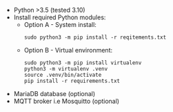 - Python >3.5 (tested 3.10)
- Install required Python modules:
    - Option A - System install:
        ```
        sudo python3 -m pip install -r reqitements.txt
        ```
    - Option B - Virtual environment:
        ```
        sudo python3 -m pip install virtualenv
        python3 -m virtualenv .venv
        source .venv/bin/activate
        pip install -r requirements.txt
        ```
- MariaDB database (optional)
- MQTT broker i.e Mosquitto (optional)

